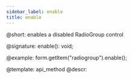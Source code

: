 ```yaml
---
sidebar_label: enable
title: enable
---          
```


@short: enables a disabled RadioGroup control

@signature: enable(): void;





@example:
form.getItem("radiogroup").enable();


@template: api_method
@descr:


